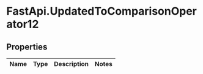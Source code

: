 # FastApi.UpdatedToComparisonOperator12

## Properties
Name | Type | Description | Notes
------------ | ------------- | ------------- | -------------
